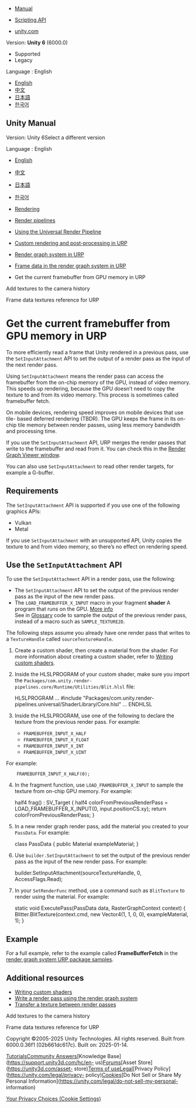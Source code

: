 [](https://docs.unity3d.com)

  * [Manual](../Manual/index.html)
  * [Scripting API](../ScriptReference/index.html)

  * [unity.com](https://unity.com/)

Version: **Unity 6** (6000.0)

  * Supported
  * Legacy

Language : English

  * [English](/Manual/urp/render-graph-framebuffer-fetch.html)
  * [中文](/cn/current/Manual/urp/render-graph-framebuffer-fetch.html)
  * [日本語](/ja/current/Manual/urp/render-graph-framebuffer-fetch.html)
  * [한국어](/kr/current/Manual/urp/render-graph-framebuffer-fetch.html)

[](https://docs.unity3d.com)

## Unity Manual

Version: Unity 6Select a different version

Language : English

  * [English](/Manual/urp/render-graph-framebuffer-fetch.html)
  * [中文](/cn/current/Manual/urp/render-graph-framebuffer-fetch.html)
  * [日本語](/ja/current/Manual/urp/render-graph-framebuffer-fetch.html)
  * [한국어](/kr/current/Manual/urp/render-graph-framebuffer-fetch.html)

  * [Rendering](../rendering-and-post-processing.html)
  * [Render pipelines](../render-pipelines.html)
  * [Using the Universal Render Pipeline](../universal-render-pipeline.html)
  * [Custom rendering and post-processing in URP](../urp/customizing-urp.html)
  * [Render graph system in URP](../urp/render-graph.html)
  * [Frame data in the render graph system in URP](../urp/render-graph-frame-data.html)
  * Get the current framebuffer from GPU memory in URP

[](../urp/render-graph-add-textures-to-camera-history.html)

Add textures to the camera history

[](../urp/render-graph-frame-data-reference.html)

Frame data textures reference for URP

# Get the current framebuffer from GPU memory in URP

To more efficiently read a frame that Unity rendered in a previous pass, use
the `SetInputAttachment` API to set the output of a render pass as the input
of the next render pass.

Using `SetInputAttachment` means the render pass can access the framebuffer
from the on-chip memory of the GPU, instead of video memory. This speeds up
rendering, because the GPU doesn’t need to copy the texture to and from its
video memory. This process is sometimes called framebuffer fetch.

On mobile devices, rendering speed improves on mobile devices that use tile-
based deferred rendering (TBDR). The GPU keeps the frame in its on-chip tile
memory between render passes, using less memory bandwidth and processing time.

If you use the `SetInputAttachment` API, URP merges the render passes that
write to the framebuffer and read from it. You can check this in the [Render
Graph Viewer window](render-graph-viewer-reference.html).

You can also use `SetInputAttachment` to read other render targets, for
example a G-buffer.

## Requirements

The `SetInputAttachment` API is supported if you use one of the following
graphics APIs:

  * Vulkan
  * Metal

If you use `SetInputAttachment` with an unsupported API, Unity copies the
texture to and from video memory, so there’s no effect on rendering speed.

## Use the `SetInputAttachment` API

To use the `SetInputAttachment` API in a render pass, use the following:

  * The `SetInputAttachment` API to set the output of the previous render pass as the input of the new render pass.
  * The `LOAD_FRAMEBUFFER_X_INPUT` macro in your fragment **shader** A program that runs on the GPU. [More info](../Shaders.html)  
See in [Glossary](../Glossary.html#Shader) code to sample the output of the
previous render pass, instead of a macro such as `SAMPLE_TEXTURE2D`.

The following steps assume you already have one render pass that writes to a
`TextureHandle` called `sourceTextureHandle`.

  1. Create a custom shader, then create a material from the shader. For more information about creating a custom shader, refer to [Writing custom shaders](writing-custom-shaders-urp.html).

  2. Inside the HLSLPROGRAM of your custom shader, make sure you import the `Packages/com.unity.render-pipelines.core/Runtime/Utilities/Blit.hlsl` file:
    
        HLSLPROGRAM
    ...
    #include "Packages/com.unity.render-pipelines.universal/ShaderLibrary/Core.hlsl"
    ...
    ENDHLSL
    

  3. Inside the HLSLPROGRAM, use one of the following to declare the texture from the previous render pass. For example:

     * `FRAMEBUFFER_INPUT_X_HALF`
     * `FRAMEBUFFER_INPUT_X_FLOAT`
     * `FRAMEBUFFER_INPUT_X_INT`
     * `FRAMEBUFFER_INPUT_X_UINT`

For example:

    
        FRAMEBUFFER_INPUT_X_HALF(0);
    

  4. In the fragment function, use `LOAD_FRAMEBUFFER_X_INPUT` to sample the texture from on-chip GPU memory. For example:
    
        half4 frag() : SV_Target
    {
        half4 colorFromPreviousRenderPass = LOAD_FRAMEBUFFER_X_INPUT(0, input.positionCS.xy);
        return colorFromPreviousRenderPass;
    }
    

  5. In a new render graph render pass, add the material you created to your `PassData`. For example:
    
        class PassData
    {
        public Material exampleMaterial;
    }
    

  6. Use `builder.SetInputAttachment` to set the output of the previous render pass as the input of the new render pass. For example:
    
        builder.SetInputAttachment(sourceTextureHandle, 0, AccessFlags.Read);
    

  7. In your `SetRenderFunc` method, use a command such as `BlitTexture` to render using the material. For example:
    
        static void ExecutePass(PassData data, RasterGraphContext context)
    {
        Blitter.BlitTexture(context.cmd, new Vector4(1, 1, 0, 0), exampleMaterial, 1);
    }
    

## Example

For a full example, refer to the example called **FrameBufferFetch** in the
[render graph system URP package samples](package-samples.html).

## Additional resources

  * [Writing custom shaders](writing-custom-shaders-urp.html)
  * [Write a render pass using the render graph system](render-graph-write-render-pass.html)
  * [Transfer a texture between render passes](render-graph-pass-textures-between-passes.html)

[](../urp/render-graph-add-textures-to-camera-history.html)

Add textures to the camera history

[](../urp/render-graph-frame-data-reference.html)

Frame data textures reference for URP

Copyright ©2005-2025 Unity Technologies. All rights reserved. Built from
6000.0.36f1 (02b661dc617c). Built on: 2025-01-14.

[Tutorials](https://learn.unity.com/)[Community
Answers](https://answers.unity3d.com)[Knowledge
Base](https://support.unity3d.com/hc/en-
us)[Forums](https://forum.unity3d.com)[Asset Store](https://unity3d.com/asset-
store)[Terms of
use](https://docs.unity3d.com/Manual/TermsOfUse.html)[Legal](https://unity.com/legal)[Privacy
Policy](https://unity.com/legal/privacy-
policy)[Cookies](https://unity.com/legal/cookie-policy)[Do Not Sell or Share
My Personal Information](https://unity.com/legal/do-not-sell-my-personal-
information)

[Your Privacy Choices (Cookie Settings)](javascript:void\(0\);)

